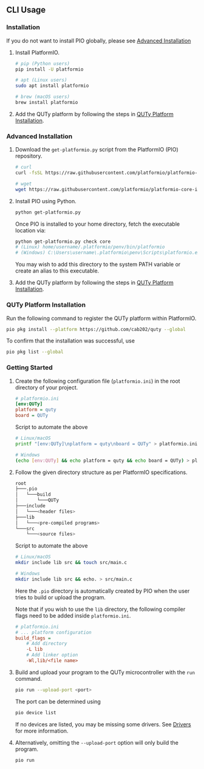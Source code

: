 ## CLI Usage

### Installation

If you do not want to install PIO globally, please see [Advanced Installation](#advanced-installation)

1. Install PlatformIO.

    ```bash
    # pip (Python users)
    pip install -U platformio

    # apt (Linux users)
    sudo apt install platformio

    # brew (macOS users)
    brew install platformio
    ```

2. Add the QUTy platform by following the steps in [QUTy Platform Installation](#quty-platform-installation).

### Advanced Installation

1. Download the `get-platformio.py` script from the PlatformIO (PIO) repository.

    ```bash
    # curl
    curl -fsSL https://raw.githubusercontent.com/platformio/platformio-core-installer/master/get-platformio.py -o get-platformio.py

    # wget
    wget https://raw.githubusercontent.com/platformio/platformio-core-installer/master/get-platformio.py -O get-platformio.py
    ```

2. Install PIO using Python.

    ```bash
    python get-platformio.py
    ```

    Once PIO is installed to your home directory, fetch the executable location via:

    ```bash
    python get-platformio.py check core
    # (Linux) home/username/.platformio/penv/bin/platformio
    # (Windows) C:\Users\username\.platformio\penv\Scripts\platformio.exe
    ```

    You may wish to add this directory to the system PATH variable or create an alias to this executable.

3. Add the QUTy platform by following the steps in [QUTy Platform Installation](#quty-platform-installation).

### QUTy Platform Installation

Run the following command to register the QUTy platform within PlatformIO.

```bash
pio pkg install --platform https://github.com/cab202/quty --global
```

To confirm that the installation was successful, use

```bash
pio pkg list --global
```

### Getting Started

1. Create the following configuration file (`platformio.ini`) in the root directory of your project.

    ```ini
    # platformio.ini
    [env:QUTy]
    platform = quty
    board = QUTy
    ```

    Script to automate the above

    ```bash
    # Linux/macOS
    printf "[env:QUTy]\nplatform = quty\nboard = QUTy" > platformio.ini

    # Windows
    (echo [env:QUTy] && echo platform = quty && echo board = QUTy) > platformio.ini
    ```

2. Follow the given directory structure as per PlatformIO specifications.

    ```bash
    root
    ├───.pio
    │   └───build
    │       └───QUTy
    ├───include
    │   └───<header files>
    ├───lib
    │   └───<pre-compiled programs>
    └───src
        └───<source files>
    ```

    Script to automate the above

    ```bash
    # Linux/macOS
    mkdir include lib src && touch src/main.c

    # Windows
    mkdir include lib src && echo. > src/main.c
    ```

    Here the `.pio` directory is automatically created by PIO when the user tries to build or upload the program.

    Note that if you wish to use the `lib` directory, the following compiler flags need to be added inside `platformio.ini`.

    ```ini
    # platformio.ini
    # ... platform configuration
    build_flags =
        # Add directory
        -L lib
        # Add linker option
        -Wl,lib/<file name>
    ```

3. Build and upload your program to the QUTy microcontroller with the `run` command.

    ```bash
    pio run --upload-port <port>
    ```

    The port can be determined using

    ```bash
    pio device list
    ```

    If no devices are listed, you may be missing some drivers. See [Drivers](index.md#drivers) for more information.

4. Alternatively, omitting the `--upload-port` option will only build the program.

    ```bash
    pio run
    ```
